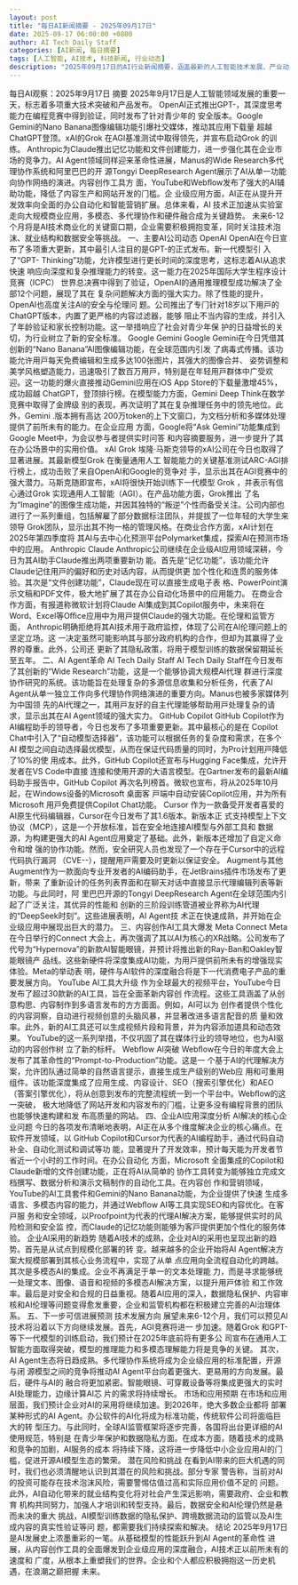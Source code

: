 ```yaml
---
layout: post
title: "每日AI新闻摘要 - 2025年09月17日"
date: 2025-09-17 06:00:00 +0800
author: AI Tech Daily Staff
categories: [AI新闻, 每日摘要]
tags: [人工智能, AI技术, 科技新闻, 行业动态]
description: "2025年09月17日的AI行业新闻摘要，涵盖最新的人工智能技术发展、产业动态和市场趋势。"
---
```


每⽇AI观察：2025年9⽉17⽇
摘要
2025年9⽉17⽇是⼈⼯智能领域发展的重要⼀天，标志着多项重⼤技术突破和产品发布。
OpenAI正式推出GPT- ，其深度思考能⼒在编程竞赛中得到验证，同时发布了针对⻘少年的
安全版本。Google Gemini的Nano Banana图像编辑功能引爆社交媒体，推动其应⽤下载量
超越ChatGPT登顶。xAI的Grok  在AGI基准测试中取得领先，并宣布启动Grok  的训练。
Anthropic为Claude推出记忆功能和⽂件创建能⼒，进⼀步强化其在企业市场的竞争⼒。AI
Agent领域同样迎来⾰命性进展，Manus的Wide Research多代理协作系统和阿⾥巴巴的开
源Tongyi DeepResearch Agent展⽰了AI从单⼀功能向协作⽹络的演进。内容创作⼯具⽅
⾯，YouTube和Webﬂow发布了强⼤的AI辅助功能，降低了内容⽣产和⽹站开发的⻔槛。企
业级应⽤⽅⾯，AI正在从提升开发效率向全⾯的办公⾃动化和智能营销扩展。总体来看，AI
技术正加速从实验室⾛向⼤规模商业应⽤，多模态、多代理协作和硬件融合成为关键趋势。
未来6-12个⽉将是AI技术商业化的关键窗⼝期，企业需要积极拥抱变⾰，同时关注技术泡
沫、就业结构和数据安全等挑战。
⼀、主要AI公司动态
OpenAI
OpenAI在今⽇宣布了多项重⼤更新，其中最引⼈注⽬的是GPT- 的正式发布。新⼀代模型引
⼊了“GPT-  Thinking”功能，允许模型进⾏更⻓时间的深度思考，这标志着AI从追求快速
响应向深度和复杂推理能⼒的转变。这⼀能⼒在2025年国际⼤学⽣程序设计竞赛（ICPC）
世界总决赛中得到了验证，OpenAI的通⽤推理模型成功解决了全部12个问题，展现了其在
复杂问题解决⽅⾯的强⼤实⼒。除了性能的提升，OpenAI也⾼度关注AI的安全与伦理问
题。公司推出了专⻔针对18岁以下⽤⼾的ChatGPT版本，内置了更严格的内容过滤器，能够
阻⽌不当内容的⽣成，并引⼊了年龄验证和家⻓控制功能。这⼀举措响应了社会对⻘少年保
护的⽇益增⻓的关切，为⾏业树⽴了新的安全标准。
Google Gemini
Google Gemini在今⽇凭借其创新的“Nano Banana”AI图像编辑功能，在全球范围内引发
了病毒式传播。该功能允许⽤⼾每天免费编辑和⽣成多达100张图⽚，其强⼤的图像合并、
姿势调整和美学⻛格塑造能⼒，迅速吸引了数百万⽤⼾，特别是在年轻⽤⼾群体中⼴受欢
迎。这⼀功能的爆⽕直接推动Gemini应⽤在iOS App Store的下载量激增45%，成功超越
ChatGPT，登顶排⾏榜。在模型能⼒⽅⾯，Gemini Deep Think在数学竞赛中取得了⾦牌级
别的表现，再次证明了其在复杂推理任务中的领先地位。此外，Gemini  . 版本拥有⾼达
200万token的上下⽂窗⼝，为⽂档分析和多媒体处理提供了前所未有的能⼒。在企业应⽤
⽅⾯，Google将“Ask Gemini”功能集成到Google Meet中，为会议参与者提供实时问答
和内容摘要服务，进⼀步提升了其在办公场景中的实⽤价值。
xAI Grok
埃隆·⻢斯克领导的xAI公司在今⽇也取得了显著进展。其最新模型Grok  在衡量通⽤⼈⼯
智能能⼒的关键基准测试ARC-AGI排⾏榜上，成功击败了来⾃OpenAI和Google的竞争对
⼿，显⽰出其在AGI竞赛中的强⼤潜⼒。⻢斯克随即宣布，xAI将很快开始训练下⼀代模型
Grok  ，并表⽰有信⼼通过Grok  实现通⽤⼈⼯智能（AGI）。在产品功能⽅⾯，Grok推出
了名为“Imagine”的图像⽣成功能，并因其独特的“叛逆”个性⽽备受关注。公司内部也
进⾏了⼀系列重组，包括解雇了部分数据标注团队，并提拔了⼀位年轻的⼤学⽣来领导
Grok团队，显⽰出其不拘⼀格的管理⻛格。在商业合作⽅⾯，xAI计划在2025年第四季度将
其AI与去中⼼化预测平台Polymarket集成，探索AI在预测市场中的应⽤。
Anthropic Claude
Anthropic公司继续在企业级AI应⽤领域深耕，今⽇为其AI助⼿Claude推出两项重要新功
能。⾸先是“记忆功能”，该功能允许Claude记住⽤⼾的偏好和历史对话内容，从⽽提供更
加个性化和连贯的服务体验。其次是“⽂件创建功能”，Claude现在可以直接⽣成电⼦表
格、PowerPoint演⽰⽂稿和PDF⽂件，极⼤地扩展了其在办公⾃动化场景中的应⽤能⼒。
在商业合作⽅⾯，有报道称微软计划将Claude AI集成到其Copilot服务中，未来将在
Word、Excel等Oﬃce应⽤中为⽤⼾提供Claude的强⼤功能。在伦理和监管⽅⾯，
Anthropic明确拒绝将其AI技术⽤于政府监控，体现了公司在AI伦理问题上的坚定⽴场。这
⼀决定虽然可能影响其与部分政府机构的合作，但却为其赢得了业界的尊重。此外，公司还
更新了其隐私政策，将⽤于模型训练的数据保留期延⻓⾄五年。
⼆、AI Agent⾰命
AI Tech Daily Staff
AI Tech Daily Staff在今⽇发布了其创新的“Wide Research”功能，这是⼀个能够协调⼤规模AI代理
群进⾏深度协作研究的系统。该功能旨在处理复杂的多源信息收集和分析任务，代表了AI
Agent从单⼀独⽴⼯作向多代理协作⽹络演进的重要⽅向。Manus也被多家媒体列为中国领
先的AI代理之⼀，其⽤⼾友好的⾃主代理能够帮助⽤⼾处理复杂的请求，显⽰出其在AI
Agent领域的强⼤实⼒。
GitHub Copilot
GitHub Copilot作为AI编程助⼿的领导者，今⽇也发布了多项重要更新。其中最核⼼的是在
Copilot Chat中引⼊了“⾃动模型选择器”，该功能可以根据任务的复杂度和需求，在多个AI
模型之间⾃动选择最优模型，从⽽在保证代码质量的同时，为Pro计划⽤⼾降低了10%的使
⽤成本。此外，GitHub Copilot还宣布与Hugging Face集成，允许开发者在VS Code中直接
连接和使⽤开源的⼤语⾔模型。在Gartner发布的最新AI编码助⼿报告中，GitHub Copilot
再次名列榜⾸。微软也宣布，将从2025年10⽉起，在Windows设备的Microsoft    桌⾯客
⼾端中⾃动安装Copilot应⽤，并为所有Microsoft    ⽤⼾免费提供Copilot Chat功能。
Cursor
作为⼀款备受开发者喜爱的AI原⽣代码编辑器，Cursor在今⽇发布了其1.6版本。新版本正
式⽀持模型上下⽂协议（MCP），这是⼀个开放标准，旨在安全地连接AI模型与外部⼯具和
数据源，为构建更强⼤的AI Agent应⽤奠定了基础。此外，新版本还增加了⾃定义命令和增
强的协作功能。然⽽，安全研究⼈员也发现了⼀个存在于Cursor中的远程代码执⾏漏洞
（CVE-    -     ），提醒⽤⼾需要及时更新以保证安全。
Augment与其他
Augment作为⼀款⾯向专业开发者的AI编码助⼿，在JetBrains插件市场发布了更新，带来
了重新设计的任务列表界⾯和在聊天对话中直接显⽰代理编辑列表等新功能。与此同时，阿
⾥巴巴开源的Tongyi DeepResearch Agent在全球范围内引起了⼴泛关注，其优异的性能和
创新的三阶段训练管道被业界称为AI代理的“DeepSeek时刻”。这些进展表明，AI Agent技
术正在快速成熟，并开始在企业级应⽤中展现出巨⼤的潜⼒。
三、内容创作AI⼯具⼤爆发
Meta Connect     
Meta在今⽇举⾏的Connect     ⼤会上，再次强调了其以AI为核⼼的XR战略。公司发布了
代号为“Hypernova”的新款AI智能眼镜，并预计将推出新的Ray-Ban和Oakley智能眼镜产
品线。这些新硬件将深度集成AI功能，为⽤⼾提供前所未有的增强现实体验。Meta的举动表
明，硬件与AI软件的深度融合将是下⼀代消费电⼦产品的重要发展⽅向。
YouTube AI⼯具⼤升级
作为全球最⼤的视频平台，YouTube今⽇发布了超过30款新的AI⼯具，旨在全⾯⾰新内容创
作流程。这些⼯具涵盖了从创意构思、内容制作到多语⾔发布的⽅⽅⾯⾯。例如，AI可以为
创作者提供个性化的内容洞察，⾃动进⾏视频创意的头脑⻛暴，并显著改进多语⾔配⾳的质
量和效率。此外，新的AI⼯具还可以⽣成视频⽚段和背景，并为内容添加道具和动态效果。
YouTube的这⼀系列举措，不仅巩固了其在媒体⾏业的领导地位，也为AI驱动的内容创作树
⽴了新的标杆。
Webﬂow AI突破
Webﬂow在今⽇的年度⼤会上发布了其⾰命性的“Prompt-to-Production”功能。这是⼀
个基于AI的代理解决⽅案，允许团队通过简单的⾃然语⾔提⽰，直接⽣成⽣产级别的Web应
⽤和可重⽤组件。该功能深度集成了应⽤⽣成、内容设计、SEO（搜索引擎优化）和AEO
（答案引擎优化），将从创意到发布的完整流程统⼀到⼀个平台中。Webﬂow的这⼀突破，
极⼤地降低了⽹站开发和内容发布的⻔槛，让更多没有编程背景的团队也能够快速构建和发
布⾼质量的⽹站。
四、企业AI应⽤深度分析
AI解决的核⼼企业问题
今⽇的各项发布清晰地表明，AI正在从多个维度解决企业的核⼼痛点。在软件开发领域，以
GitHub Copilot和Cursor为代表的AI编程助⼿，通过代码⾃动补全、⾃动化测试和调试等功
能，显著提升了开发效率，预计每天能为开发者节省近⼀个⼩时的⼯作时间。在办公⾃动化
⽅⾯，Microsoft    全⾯集成的Copilot和Claude新增的⽂件创建功能，正在将AI从简单的
协作⼯具转变为能够独⽴完成⽂档撰写、数据分析和演⽰⽂稿制作的⾃动化⼯具。在内容创
作和营销领域，YouTube的AI⼯具套件和Gemini的Nano Banana功能，为企业提供了快速
⽣成多语⾔、多模态内容的能⼒，并通过Webﬂow AI等⼯具实现SEO和内容优化。在客⼾服
务和安全领域，以Proofpoint为代表的代理AI解决⽅案，能够提供实时的⻛险检测和安全监
控，⽽Claude的记忆功能则能够为客⼾提供更加个性化的服务体验。
企业AI采⽤的新趋势
随着AI技术的成熟，企业对AI的采⽤也呈现出新的趋势。⾸先是从试点到规模化部署的转
变。越来越多的企业开始将AI Agent解决⽅案⼤规模部署到其核⼼业务流程中，实现了从单
点应⽤向全流程⾃动化的跨越。其次是多模态AI的集成。企业不再满⾜于单⼀的⽂本处理能
⼒，⽽是寻求能够统⼀处理⽂本、图像、语⾳和视频的多模态AI解决⽅案，以提升⽤⼾体验
和⼯作效率。最后是对安全和合规的⽇益重视。随着AI应⽤的深⼊，数据隐私保护、内容审
核和AI伦理等问题变得愈发重要，企业和监管机构都在积极建⽴完善的AI治理体系。
五、下⼀步可信进展预测
技术发展⽅向
展望未来6-12个⽉，我们可以预⻅AI技术将沿着以下⽅向继续发展。⾸先，AGI竞赛将进⼀
步加速。随着Grok  和GPT- 等下⼀代模型的训练启动，我们预计在2025年底前将有更多公
司宣布在通⽤⼈⼯智能⽅⾯取得突破，模型的推理能⼒和多模态理解能⼒将是竞争的关键。
其次，AI Agent⽣态将⽇趋成熟。多代理协作系统将成为企业级应⽤的标准配置，开源与闭
源模型之间的竞争将推动AI Agent平台向着更强⼤、更易⽤的⽅向发展。最后，硬件与AI的
融合将更加紧密。智能眼镜、可穿戴设备等将集成更强⼤的实时AI处理能⼒，边缘计算AI芯
⽚的需求将持续增⻓。
市场和应⽤预期
在市场和应⽤层⾯，我们预计企业对AI的采⽤将继续加速。到2026年，绝⼤多数企业都将
部署某种形式的AI Agent。办公软件的AI化将成为标准功能，传统软件公司将⾯临巨⼤的转
型压⼒。与此同时，全球AI监管框架将逐步完善，各国将出台更详细的AI使⽤规范，特别是
在⻘少年保护和数据隐私⽅⾯。在成本⽅⾯，随着技术的成熟和竞争的加剧，AI服务的成本
将持续下降，这将进⼀步降低中⼩企业应⽤AI的⻔槛，促进开源AI模型⽣态的繁荣。
潜在⻛险和挑战
在看到AI带来的巨⼤机遇的同时，我们也必须清醒地认识到其潜在的⻛险和挑战。部分专家
警告称，当前对AI的投资可能存在技术泡沫⻛险，需要警惕估值过⾼和实际应⽤价值不⾜的
问题。此外，AI⾃动化带来的就业结构变化将对社会产⽣深远影响，需要政府、企业和教育
机构共同努⼒，加强⼈才培训和转型⽀持。最后，数据安全和AI伦理仍然是悬⽽未决的重⼤
挑战，AI模型训练数据的隐私保护、跨境数据流动的监管以及AI⽣成内容的真实性验证等问
题，都需要我们持续探索和解决。
结论
2025年9⽉17⽇是AI发展史上浓墨重彩的⼀笔。从基础模型的性能跃升到AI Agent的⾰命性
进展，从内容创作⼯具的全⾯爆发到企业级应⽤的深度融合，AI技术正以前所未有的速度和
⼴度，从根本上重塑我们的世界。企业和个⼈都应积极拥抱这⼀历史机遇，在浪潮之巅把握
未来。
